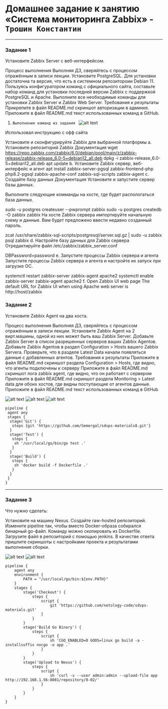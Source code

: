 # Домашнее задание к занятию «Система мониторинга Zabbix» - `Трошин Константин`


---

### Задание 1

Установите Zabbix Server с веб-интерфейсом.

Процесс выполнения
Выполняя ДЗ, сверяйтесь с процессом отражённым в записи лекции.
Установите PostgreSQL. Для установки достаточна та версия, что есть в системном репозитороии Debian 11.
Пользуясь конфигуратором команд с официального сайта, составьте набор команд для установки последней версии Zabbix с поддержкой PostgreSQL и Apache.
Выполните все необходимые команды для установки Zabbix Server и Zabbix Web Server.
Требования к результаты
Прикрепите в файл README.md скриншот авторизации в админке.
Приложите в файл README.md текст использованных команд в GitHub.

1. `Выполнение команд из задания `
![alt text](https://github.com/Semergal/8-03-hw/blob/main/img/Screenshot_1.jpg)


Использовал инструкцию с офф сайта

Установите и сконфигурируйте Zabbix для выбранной платформы
a. Установите репозиторий Zabbix
Документация
wget https://repo.zabbix.com/zabbix/6.0/debian/pool/main/z/zabbix-release/zabbix-release_6.0-5+debian12_all.deb
dpkg -i zabbix-release_6.0-5+debian12_all.deb
apt update
b. Установите Zabbix сервер, веб-интерфейс и агент
apt install zabbix-server-pgsql zabbix-frontend-php php8.2-pgsql zabbix-apache-conf zabbix-sql-scripts zabbix-agent
c. Создайте базу данных
Документация
Установите и запустите сервер базы данных.

Выполните следующие комманды на хосте, где будет распологаться база данных.

sudo -u postgres createuser --pwprompt zabbix
sudo -u postgres createdb -O zabbix zabbix
На хосте Zabbix сервера импортируйте начальную схему и данные. Вам будет предложено ввести недавно созданный пароль.

zcat /usr/share/zabbix-sql-scripts/postgresql/server.sql.gz | sudo -u zabbix psql zabbix
d. Настройте базу данных для Zabbix сервера
Отредактируйте файл /etc/zabbix/zabbix_server.conf

DBPassword=password
e. Запустите процессы Zabbix сервера и агента
Запустите процессы Zabbix сервера и агента и настройте их запуск при загрузке ОС.

systemctl restart zabbix-server zabbix-agent apache2
systemctl enable zabbix-server zabbix-agent apache2
f. Open Zabbix UI web page
The default URL for Zabbix UI when using Apache web server is http://host/zabbix


### Задание 2
Установите Zabbix Agent на два хоста.

Процесс выполнения
Выполняя ДЗ, сверяйтесь с процессом отражённым в записи лекции.
Установите Zabbix Agent на 2 вирт.машины, одной из них может быть ваш Zabbix Server.
Добавьте Zabbix Server в список разрешенных серверов ваших Zabbix Agentов.
Добавьте Zabbix Agentов в раздел Configuration > Hosts вашего Zabbix Servera.
Проверьте, что в разделе Latest Data начали появляться данные с добавленных агентов.
Требования к результаты
Приложите в файл README.md скриншот раздела Configuration > Hosts, где видно, что агенты подключены к серверу
Приложите в файл README.md скриншот лога zabbix agent, где видно, что он работает с сервером
Приложите в файл README.md скриншот раздела Monitoring > Latest data для обоих хостов, где видны поступающие от агентов данные.
Приложите в файл README.md текст использованных команд в GitHub

![alt text](https://github.com/Semergal/8-03-hw/blob/main/img/Screenshot_2.jpg)
![alt text](https://github.com/Semergal/8-03-hw/blob/main/img/Screenshot_3.jpg)
![alt text](https://github.com/Semergal/8-03-hw/blob/main/img/Screenshot_4.jpg)
```
pipeline {
 agent any
 stages {
  stage('Git') {
   steps {git 'https://github.com/Semergal/sdvps-materials8.git'}
  }
  stage('Test') {
   steps {
    sh '/usr/local/go/bin/go test .'
   }
  }
  stage('Build') {
   steps {
    sh 'docker build -f Dockerfile .'
   }
  }
 }
}
```

---

### Задание 3

Что нужно сделать:

Установите на машину Nexus.
Создайте raw-hosted репозиторий.
Измените pipeline так, чтобы вместо Docker-образа собирался бинарный go-файл. Команду можно скопировать из Dockerfile.
Загрузите файл в репозиторий с помощью jenkins.
В качестве ответа пришлите скриншоты с настройками проекта и результатами выполнения сборки.

![alt text](https://github.com/Semergal/8-03-hw/blob/main/img/Screenshot_5.jpg)
![alt text](https://github.com/Semergal/8-03-hw/blob/main/img/Screenshot_6.jpg)

```
pipeline {
    agent any
    environment {
        PATH = "/usr/local/go/bin:${env.PATH}"
    }
    stages {
        stage('Checkout') {
            steps {
                script {
                    git 'https://github.com/netology-code/sdvps-materials.git'
                }
            }
        }
        stage('Build Go Binary') {
            steps {
                script {
                    sh 'CGO_ENABLED=0 GOOS=linux go build -a -installsuffix nocgo -o app .'
                }
            }
        }
        stage('Upload to Nexus') {
            steps {
                script {
                    sh 'curl -v --user admin:admin --upload-file app http://192.168.1.56:8081/repository/8-02/'
                }
            }
        }
    }
}
```

